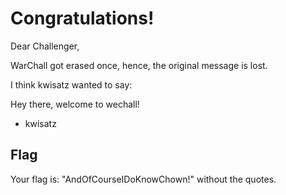 # Congratulations!

Dear Challenger,

WarChall got erased once,
hence, the original message is lost.

I think kwisatz wanted to say:

Hey there, welcome to wechall!

 - kwisatz


## Flag

Your flag is: "AndOfCourseIDoKnowChown!" without the quotes.

